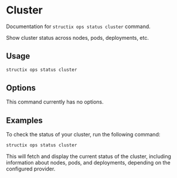 # Cluster

Documentation for `structix ops status cluster` command.

Show cluster status across nodes, pods, deployments, etc.

## Usage

```bash
structix ops status cluster
```

## Options

This command currently has no options.

## Examples

To check the status of your cluster, run the following command:

```bash
structix ops status cluster
```

This will fetch and display the current status of the cluster, including information about nodes, pods, and deployments, depending on the configured provider.